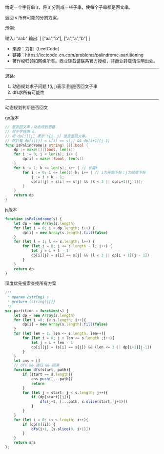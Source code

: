给定一个字符串 s，将 s 分割成一些子串，使每个子串都是回文串。

返回 s 所有可能的分割方案。

示例:

输入: "aab"
输出:
[
  ["aa","b"],
  ["a","a","b"]
]

- 来源：力扣（LeetCode）
- 链接：https://leetcode-cn.com/problems/palindrome-partitioning
- 著作权归领扣网络所有。商业转载请联系官方授权，非商业转载请注明出处。

---

思路:

1. 动态规划求子问题 f(i, j)表示i到j是否回文子串
2. dfs求所有可能性

---

动态规划判断是否回文

go版本

```go
// 是否回文串；动态规划思路
// 对于字符串 s。
// 用 dp[i][j] 表示 s[i，j] 是否是回文串。
// 然后有 dp[i][j] = s[i] == s[j] && dp[i+1][j-1]
func IsPalindrome(s string) [][]bool {
	dp := make([][]bool, len(s))
	for i := 0; i < len(s); i++ {
		dp[i] = make([]bool, len(s))
	}
	for k := 1; k <= len(s); k++ { // 长度k
		for i := 0; i <= len(s)-k; i++ { // i为开始下标；j为结尾下标
			j := i + k - 1;
			dp[i][j] = s[i] == s[j] && (k < 3 || dp[i+1][j-1]);
		}
	}
	return dp
}
```

js版本

```javascript
function isPalindrome(s) {
    let dp = new Array(s.length)
    for (let i = 0; i < dp.length; i++) {
        dp[i] = new Array(s.length).fill(false)
    }
    for (let l = 1; l <= s.length; l++) {
        for (let i = 0; i <= s.length - l; i++) {
            let j = i + l - 1
            dp[i][j] = s[i] == s[j] && (l < 3 || dp[i + 1][j - 1])
        }
    }
    return dp
}
```

深度优先搜索查找所有方案

```javascript
/**
 * @param {string} s
 * @return {string[][]}
 */
var partition = function(s) {
    let dp = new Array(s.length)
    for (let i =0; i< s.length; i++){
        dp[i] = new Array(s.length).fill(false)
    }
    for (let len = 1; len <= s.length; len++){
        for (let i = 0; i + len <= s.length ;i++){
            let j = i + len - 1
            dp[i][j] = (s[i] == s[j]) && (len <= 3 || dp[i+1][j-1])
        }
    }
    let ans = []
    // dfs && 递归 && 回溯
    function dfs(start, path){
        if (start == s.length){
            ans.push([...path])
            return
        }
        for (let j = start; j < s.length; j++){
            if (dp[start][j]){
                dfs(j+1, [...path, s.slice(start, j+1)])
            }
        }
    }
    for (let i = 0; i< s.length; i++){
        if (dp[0][i]) {
            dfs(i+1, [s.slice(0, i+1)])
        }
    }
    return ans
};
```
